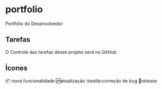 # portfolio
Portfolio do Desenvolvedor

## Tarefas
O Controle das tarefas desse projeto será no GitHub

## Ícones
:package: nova funcionalidade
:up:atualização
:beatle:correção de bug
:checkered_flag:release

